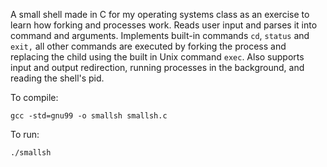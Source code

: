 A small shell made in C for my operating systems class as an exercise to learn how forking and processes work. Reads user input and parses it into command and arguments. Implements built-in commands `cd`, `status` and `exit,` all other commands are executed by forking the process and replacing the child using the built in Unix command `exec`. Also supports input and output redirection, running processes in the background, and reading the shell's pid. 

To compile:
```
gcc -std=gnu99 -o smallsh smallsh.c
```

To run:
```
./smallsh
```

